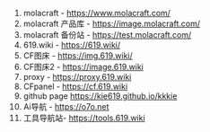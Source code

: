 1. molacraft - https://www.molacraft.com/
2. molacraft 产品库 - https://image.molacraft.com/
3. molacraft 备份站  - https://test.molacraft.com/
4. 619.wiki - https://619.wiki/
5. CF图床 - https://img.619.wiki/
6. CF图床2 - https://image.619.wiki
7. proxy - https://proxy.619.wiki
8. CFpanel - https://cf.619.wiki
9. github page https://kie619.github.io/kkkie
10. Ai导航 - https://o7o.net
11. 工具导航站- https://tools.619.wiki
